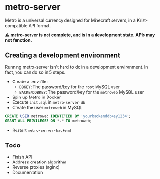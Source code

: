 # metro-server
Metro is a universal currency designed for Minecraft servers, in a Krist-compatible API format.

**⚠️ metro-server is not complete, and is in a development state. APIs may not function.**

## Creating a development environment
Running metro-server isn't hard to do in a development environment. In fact, you can do so in 5 steps.
- Create a .env file:
    - `DBKEY`: The password/key for the `root` MySQL user
    - `BACKENDDBKEY`: The password/key for the `metroweb` MySQL user
- Spin up Metro in Docker
- Execute `init.sql` in `metro-server-db`
- Create the user `metroweb` in MySQL
```sql
CREATE USER metroweb IDENTIFIED BY 'yourbackenddbkey1234';
GRANT ALL PRIVILEGES ON *.* TO metroweb;
```
- Restart `metro-server-backend`

## Todo
- Finish API
- Address creation algorithm
- Reverse proxies (nginx)
- Documentation